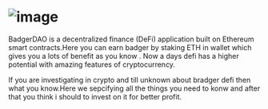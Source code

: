 # ![image](https://user-images.githubusercontent.com/84318174/135057692-920f77a7-8d2d-4091-90c1-74d475c2c3d5.png)

  BadgerDAO is a decentralized finance (DeFi) application built on Ethereum smart contracts.Here you can earn badger by staking ETH in wallet which gives you a lots of benefit as you know . Now a days defi has a higher potential with amazing features of cryptocurrency.

If you are investigating in crypto and till unknown about bradger defi then what you know.Here we  sepcifying all the things you need to konw and after that you think i should to invest on it for better profit.

